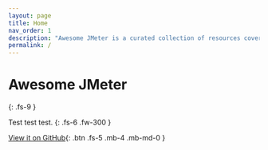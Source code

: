 ```yaml
---
layout: page
title: Home
nav_order: 1
description: "Awesome JMeter is a curated collection of resources covering Apache JMeter and related stuff and shiny things."
permalink: /
---
```


# Awesome JMeter
{: .fs-9 }

Test test test.
{: .fs-6 .fw-300 }

[View it on GitHub](https://github.com/aliesbelik/awesome-jmeter){: .btn .fs-5 .mb-4 .mb-md-0 }

